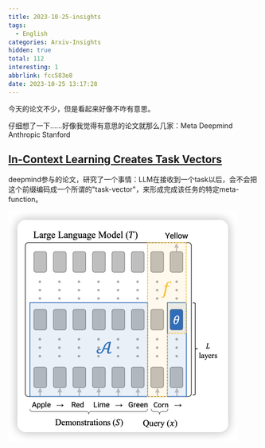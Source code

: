 ```yaml
---
title: 2023-10-25-insights
tags:
  - English
categories: Arxiv-Insights
hidden: true
total: 112
interesting: 1
abbrlink: fcc583e8
date: 2023-10-25 13:17:28
---
```


今天的论文不少，但是看起来好像不咋有意思。

仔细想了一下……好像我觉得有意思的论文就那么几家：Meta Deepmind Anthropic Stanford



## [In-Context Learning Creates Task Vectors](https://arxiv.org/pdf/2310.15916.pdf)

deepmind参与的论文，研究了一个事情：LLM在接收到一个task以后，会不会把这个前缀编码成一个所谓的"task-vector"，来形成完成该任务的特定meta-function。

<img src="../../files/images/arxiv-insights/2023:10:24-27/task-vector.png" style="zoom:50%;" >
